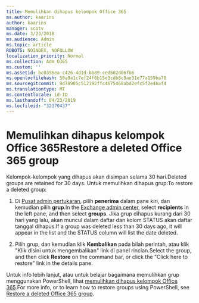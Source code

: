 ```yaml
---
title: Memulihkan dihapus kelompok Office 365
ms.author: kaarins
author: kaarins
manager: scotv
ms.date: 3/23/2018
ms.audience: Admin
ms.topic: article
ROBOTS: NOINDEX, NOFOLLOW
localization_priority: Normal
ms.collection: Adm_O365
ms.custom: ''
ms.assetid: bc0396ea-c426-4d1d-bb89-ced602d06fb6
ms.openlocfilehash: 50a9a1c7ef24f6b15e3cdb8c9ae31e77a159ba70
ms.sourcegitcommit: 9d78905c512192ffc4675468abd2efc5f2e4baf4
ms.translationtype: MT
ms.contentlocale: id-ID
ms.lasthandoff: 04/23/2019
ms.locfileid: "32370437"
---
```

# <a name="restore-a-deleted-office-365-group"></a><span data-ttu-id="ed49c-102">Memulihkan dihapus kelompok Office 365</span><span class="sxs-lookup"><span data-stu-id="ed49c-102">Restore a deleted Office 365 group</span></span>

<span data-ttu-id="ed49c-103">Kelompok-kelompok yang dihapus akan disimpan selama 30 hari.</span><span class="sxs-lookup"><span data-stu-id="ed49c-103">Deleted groups are retained for 30 days.</span></span> <span data-ttu-id="ed49c-104">Untuk memulihkan dihapus grup:</span><span class="sxs-lookup"><span data-stu-id="ed49c-104">To restore a deleted group:</span></span>
  
1. <span data-ttu-id="ed49c-105">Di [Pusat admin pertukaran](https://outlook.office365.com/ecp/), pilih **penerima** dalam pane kiri, dan kemudian pilih **grup**.</span><span class="sxs-lookup"><span data-stu-id="ed49c-105">In the [Exchange admin center](https://outlook.office365.com/ecp/), select **recipients** in the left pane, and then select **groups**.</span></span> <span data-ttu-id="ed49c-106">Jika grup dihapus kurang dari 30 hari yang lalu, akan muncul dalam daftar dan kolom STATUS akan daftar tanggal dihapus.</span><span class="sxs-lookup"><span data-stu-id="ed49c-106">If a group was deleted less than 30 days ago, it will appear in the list and the STATUS column will list the date deleted.</span></span>
    
2. <span data-ttu-id="ed49c-107">Pilih grup, dan kemudian klik **Kembalikan** pada bilah perintah, atau klik "Klik disini untuk mengembalikan" link di panel rincian.</span><span class="sxs-lookup"><span data-stu-id="ed49c-107">Select the group, and then click **Restore** on the command bar, or click the "Click here to restore" link in the details pane.</span></span> 
    
<span data-ttu-id="ed49c-108">Untuk info lebih lanjut, atau untuk belajar bagaimana memulihkan grup menggunakan PowerShell, lihat [memulihkan dihapus kelompok Office 365](https://go.microsoft.com/fwlink/?linkid=867802).</span><span class="sxs-lookup"><span data-stu-id="ed49c-108">For more info, or to learn how to restore groups using PowerShell, see [Restore a deleted Office 365 group](https://go.microsoft.com/fwlink/?linkid=867802).</span></span>
  

